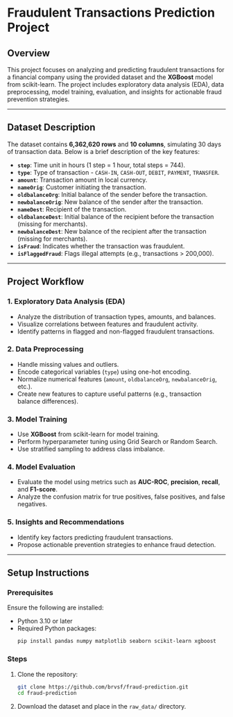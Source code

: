 # Fraudulent Transactions Prediction Project

## Overview
This project focuses on analyzing and predicting fraudulent transactions for a financial company using the provided dataset and the **XGBoost** model from scikit-learn. The project includes exploratory data analysis (EDA), data preprocessing, model training, evaluation, and insights for actionable fraud prevention strategies.

---

## Dataset Description

The dataset contains **6,362,620 rows** and **10 columns**, simulating 30 days of transaction data. Below is a brief description of the key features:

- **`step`**: Time unit in hours (1 step = 1 hour, total steps = 744).
- **`type`**: Type of transaction - `CASH-IN`, `CASH-OUT`, `DEBIT`, `PAYMENT`, `TRANSFER`.
- **`amount`**: Transaction amount in local currency.
- **`nameOrig`**: Customer initiating the transaction.
- **`oldbalanceOrg`**: Initial balance of the sender before the transaction.
- **`newbalanceOrig`**: New balance of the sender after the transaction.
- **`nameDest`**: Recipient of the transaction.
- **`oldbalanceDest`**: Initial balance of the recipient before the transaction (missing for merchants).
- **`newbalanceDest`**: New balance of the recipient after the transaction (missing for merchants).
- **`isFraud`**: Indicates whether the transaction was fraudulent.
- **`isFlaggedFraud`**: Flags illegal attempts (e.g., transactions > 200,000).

---

## Project Workflow

### 1. **Exploratory Data Analysis (EDA)**
   - Analyze the distribution of transaction types, amounts, and balances.
   - Visualize correlations between features and fraudulent activity.
   - Identify patterns in flagged and non-flagged fraudulent transactions.

### 2. **Data Preprocessing**
   - Handle missing values and outliers.
   - Encode categorical variables (`type`) using one-hot encoding.
   - Normalize numerical features (`amount`, `oldbalanceOrg`, `newbalanceOrig`, etc.).
   - Create new features to capture useful patterns (e.g., transaction balance differences).

### 3. **Model Training**
   - Use **XGBoost** from scikit-learn for model training.
   - Perform hyperparameter tuning using Grid Search or Random Search.
   - Use stratified sampling to address class imbalance.

### 4. **Model Evaluation**
   - Evaluate the model using metrics such as **AUC-ROC**, **precision**, **recall**, and **F1-score**.
   - Analyze the confusion matrix for true positives, false positives, and false negatives.

### 5. **Insights and Recommendations**
   - Identify key factors predicting fraudulent transactions.
   - Propose actionable prevention strategies to enhance fraud detection.

---

## Setup Instructions

### Prerequisites
Ensure the following are installed:
- Python 3.10 or later
- Required Python packages:
  ```bash
  pip install pandas numpy matplotlib seaborn scikit-learn xgboost

### Steps

1. Clone the repository:
   ```bash
   git clone https://github.com/brvsf/fraud-prediction.git
   cd fraud-prediction

2. Download the dataset and place in the `raw_data/` directory.
